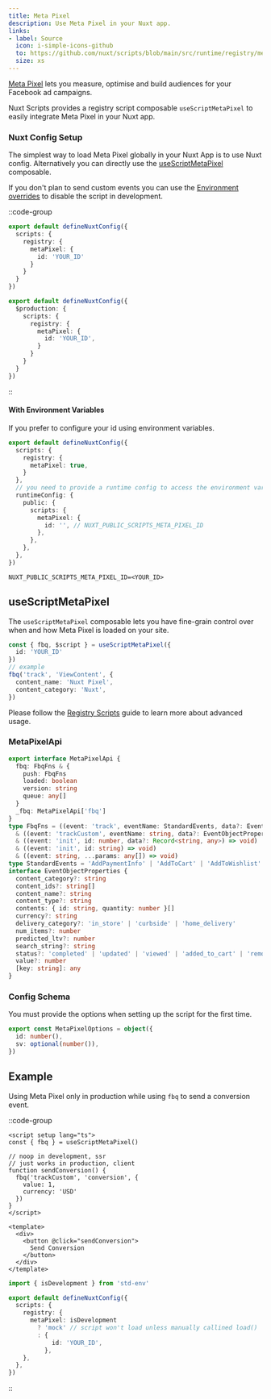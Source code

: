 ```yaml
---
title: Meta Pixel
description: Use Meta Pixel in your Nuxt app.
links:
- label: Source
  icon: i-simple-icons-github
  to: https://github.com/nuxt/scripts/blob/main/src/runtime/registry/meta-pixel.ts
  size: xs
---
```


[Meta Pixel](https://www.facebook.com/business/tools/meta-pixel) lets you measure, optimise and build audiences for your Facebook ad campaigns.

Nuxt Scripts provides a registry script composable `useScriptMetaPixel` to easily integrate Meta Pixel in your Nuxt app.

### Nuxt Config Setup

The simplest way to load Meta Pixel globally in your Nuxt App is to use Nuxt config. Alternatively you can directly
use the [useScriptMetaPixel](#useScriptMetaPixel) composable.

If you don't plan to send custom events you can use the [Environment overrides](https://nuxt.com/docs/getting-started/configuration#environment-overrides) to
disable the script in development.

::code-group

```ts [Always enabled]
export default defineNuxtConfig({
  scripts: {
    registry: {
      metaPixel: {
        id: 'YOUR_ID'
      }
    }
  }
})
```

```ts [Production only]
export default defineNuxtConfig({
  $production: {
    scripts: {
      registry: {
        metaPixel: {
          id: 'YOUR_ID',
        }
      }
    }
  }
})
```

::

#### With Environment Variables

If you prefer to configure your id using environment variables.

```ts [nuxt.config.ts]
export default defineNuxtConfig({
  scripts: {
    registry: {
      metaPixel: true,
    }
  },
  // you need to provide a runtime config to access the environment variables
  runtimeConfig: {
    public: {
      scripts: {
        metaPixel: {
          id: '', // NUXT_PUBLIC_SCRIPTS_META_PIXEL_ID
        },
      },
    },
  },
})
```

```text [.env]
NUXT_PUBLIC_SCRIPTS_META_PIXEL_ID=<YOUR_ID>
```

## useScriptMetaPixel

The `useScriptMetaPixel` composable lets you have fine-grain control over when and how Meta Pixel is loaded on your site.

```ts
const { fbq, $script } = useScriptMetaPixel({
  id: 'YOUR_ID'
})
// example
fbq('track', 'ViewContent', {
  content_name: 'Nuxt Pixel',
  content_category: 'Nuxt',
})
```

Please follow the [Registry Scripts](/docs/guides/registry-scripts) guide to learn more about advanced usage.

### MetaPixelApi

```ts
export interface MetaPixelApi {
  fbq: FbqFns & {
    push: FbqFns
    loaded: boolean
    version: string
    queue: any[]
  }
  _fbq: MetaPixelApi['fbq']
}
type FbqFns = ((event: 'track', eventName: StandardEvents, data?: EventObjectProperties) => void)
  & ((event: 'trackCustom', eventName: string, data?: EventObjectProperties) => void)
  & ((event: 'init', id: number, data?: Record<string, any>) => void)
  & ((event: 'init', id: string) => void)
  & ((event: string, ...params: any[]) => void)
type StandardEvents = 'AddPaymentInfo' | 'AddToCart' | 'AddToWishlist' | 'CompleteRegistration' | 'Contact' | 'CustomizeProduct' | 'Donate' | 'FindLocation' | 'InitiateCheckout' | 'Lead' | 'Purchase' | 'Schedule' | 'Search' | 'StartTrial' | 'SubmitApplication' | 'Subscribe' | 'ViewContent'
interface EventObjectProperties {
  content_category?: string
  content_ids?: string[]
  content_name?: string
  content_type?: string
  contents: { id: string, quantity: number }[]
  currency?: string
  delivery_category?: 'in_store' | 'curbside' | 'home_delivery'
  num_items?: number
  predicted_ltv?: number
  search_string?: string
  status?: 'completed' | 'updated' | 'viewed' | 'added_to_cart' | 'removed_from_cart' | string
  value?: number
  [key: string]: any
}
```

### Config Schema

You must provide the options when setting up the script for the first time.

```ts
export const MetaPixelOptions = object({
  id: number(),
  sv: optional(number()),
})
```

## Example

Using Meta Pixel only in production while using `fbq` to send a conversion event.

::code-group

```vue [ConversionButton.vue]
<script setup lang="ts">
const { fbq } = useScriptMetaPixel()

// noop in development, ssr
// just works in production, client
function sendConversion() {
  fbq('trackCustom', 'conversion', {
    value: 1,
    currency: 'USD'
  })
}
</script>

<template>
  <div>
    <button @click="sendConversion">
      Send Conversion
    </button>
  </div>
</template>
```

```ts [nuxt.config.ts Mock development]
import { isDevelopment } from 'std-env'

export default defineNuxtConfig({
  scripts: {
    registry: {
      metaPixel: isDevelopment
        ? 'mock' // script won't load unless manually callined load()
        : {
            id: 'YOUR_ID',
          },
    },
  },
})
```

::
